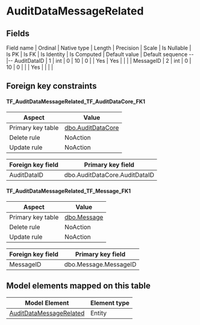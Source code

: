 ﻿AuditDataMessageRelated
============

## Fields

Field name | Ordinal | Native type | Length | Precision | Scale | Is Nullable | Is PK | Is FK | Is Identity | Is Computed  | Default value | Default sequence
--|--
AuditDataID | 1 | int | 0 | 10 | 0 |  | Yes | Yes |  |  |  | 
MessageID | 2 | int | 0 | 10 | 0 |  |  | Yes |  |  |  | 

## Foreign key constraints

#### TF_AuditDataMessageRelated_TF_AuditDataCore_FK1

Aspect | Value
--|--
Primary key table | [dbo.AuditDataCore](../dbo/AuditDataCore.htm)
Delete rule | NoAction
Update rule | NoAction 

Foreign key field | Primary key field
--|--
AuditDataID | dbo.AuditDataCore.AuditDataID

#### TF_AuditDataMessageRelated_TF_Message_FK1

Aspect | Value
--|--
Primary key table | [dbo.Message](../dbo/Message.htm)
Delete rule | NoAction
Update rule | NoAction 

Foreign key field | Primary key field
--|--
MessageID | dbo.Message.MessageID

## Model elements mapped on this table

Model Element | Element type
--|--
[AuditDataMessageRelated](../../../EntityModel/_DefaultGroup/Entities/AuditDataMessageRelated.htm) | Entity
